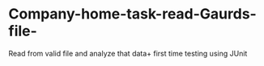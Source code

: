 # Company-home-task-read-Gaurds-file-
Read from valid file and analyze that data+ first time testing using JUnit 
